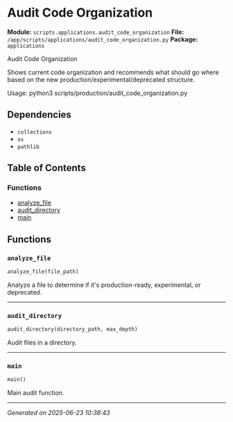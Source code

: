 # Audit Code Organization

**Module:** `scripts.applications.audit_code_organization`
**File:** `/app/scripts/applications/audit_code_organization.py`
**Package:** `applications`

Audit Code Organization

Shows current code organization and recommends what should go where
based on the new production/experimental/deprecated structure.

Usage:
    python3 scripts/production/audit_code_organization.py

## Dependencies

- `collections`
- `os`
- `pathlib`

## Table of Contents

### Functions
- [analyze_file](#analyze-file)
- [audit_directory](#audit-directory)
- [main](#main)

## Functions

### `analyze_file`
```python
analyze_file(file_path)
```

Analyze a file to determine if it's production-ready, experimental, or deprecated.

---

### `audit_directory`
```python
audit_directory(directory_path, max_depth)
```

Audit files in a directory.

---

### `main`
```python
main()
```

Main audit function.

---

*Generated on 2025-06-23 10:38:43*